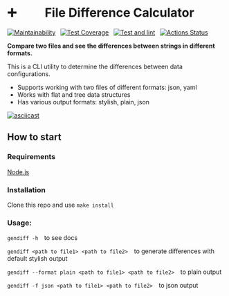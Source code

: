 # ➕ㅤㅤ File Difference Calculator
[![Maintainability](https://api.codeclimate.com/v1/badges/570939e31f8a1aaf6854/maintainability)](https://codeclimate.com/github/AINER/frontend-project-46/maintainability) 
[![Test Coverage](https://api.codeclimate.com/v1/badges/570939e31f8a1aaf6854/test_coverage)](https://codeclimate.com/github/AINER/frontend-project-46/test_coverage) 
[![Test and lint](https://github.com/AINER/frontend-project-46/actions/workflows/test_and_lint.yml/badge.svg?event=push)](https://github.com/AINER/frontend-project-46/actions/workflows/test_and_lint.yml) 
[![Actions Status](https://github.com/AINER/frontend-project-46/actions/workflows/hexlet-check.yml/badge.svg)](https://github.com/AINER/frontend-project-46/actions) 

__Compare two files and see the differences between strings in different formats.__

This is a CLI utility to determine the differences between data configurations.

* Supports working with two files of different formats: json, yaml
* Works with flat and tree data structures
* Has various output formats: stylish, plain, json

[![asciicast](https://asciinema.org/a/vdJ5Tv08IF3BWjyInForTYajO.svg)](https://asciinema.org/a/vdJ5Tv08IF3BWjyInForTYajO)

## How to start
### Requirements
[Node.js](https://nodejs.org/en)

### Installation
Clone this repo and use `make install`


### Usage:

`gendiff -h`  to see docs

`gendiff <path to file1> <path to file2>`  to generate differences with default stylish output

`gendiff --format plain <path to file1> <path to file2>`  to plain output

`gendiff -f json <path to file1> <path to file2>`  to json output
